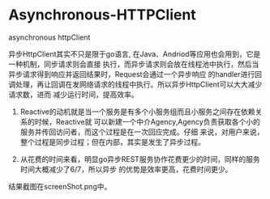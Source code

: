 # Asynchronous-HTTPClient
asynchronous httpClient

异步HttpClient其实不只是限于go语言, 在Java、Andriod等应用也会用到，它是一种机制，同步请求则会直接
执行，而异步请求则会放在线程池中执行，然后当异步请求得到响应并返回结果时，Request会通过一个异步响应
的handler进行回调处理，再让回调在发网络请求的线程中执行。所以异步HttpClient可以大大减少请求数，进而
减少运行时间，提高效率。

1. Reactive的动机就是当一个服务是有多个小服务组而且小服务之间存在依赖关系的时候，Reactive就
可以新建一个中介Agency,Agency负责获取各个小的服务并传回访问者，而这个过程是在一次回应完成。仔细
来说，对用户来说，整个过程是同步过程；但在内部，其实是发生了异步过程。

4. 从花费的时间来看，明显go异步REST服务协作花费更少的时间，同样的服务时间大概减少了6/7，所以异步
的优势是效率更高，花费时间更少。

结果截图在screenShot.png中。
